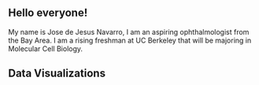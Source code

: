 ## Hello everyone! ##
My name is Jose de Jesus Navarro, I am an aspiring ophthalmologist from the Bay Area. I am a rising freshman at UC Berkeley that will be majoring in Molecular Cell Biology.


## Data Visualizations
<script src="https://cdn.plot.ly/plotly-latest.min.js"></script>
<div>                            <div id="a7a267bc-e95b-4022-be5d-cbe6f50b2e27" class="plotly-graph-div" style="height:100%; width:100%;"></div>            <script type="text/javascript">                                    window.PLOTLYENV=window.PLOTLYENV || {};                                    if (document.getElementById("a7a267bc-e95b-4022-be5d-cbe6f50b2e27")) {                    Plotly.newPlot(                        "a7a267bc-e95b-4022-be5d-cbe6f50b2e27",                        [{"coloraxis":"coloraxis","geo":"geo","hovertemplate":"year=1952<br>iso_alpha=%{location}<br>lifeExp=%{z}<extra></extra>","locations":["AFG","ALB","DZA","AGO","ARG","AUS","AUT","BHR","BGD","BEL","BEN","BOL","BIH","BWA","BRA","BGR","BFA","BDI","KHM","CMR","CAN","CAF","TCD","CHL","CHN","COL","COM","COD","COG","CRI","CIV","HRV","CUB","CZE","DNK","DJI","DOM","ECU","EGY","SLV","GNQ","ERI","ETH","FIN","FRA","GAB","GMB","DEU","GHA","GRC","GTM","GIN","GNB","HTI","HND","HKG","HUN","ISL","IND","IDN","IRN","IRQ","IRL","ISR","ITA","JAM","JPN","JOR","KEN","KOR","KOR","KWT","LBN","LSO","LBR","LBY","MDG","MWI","MYS","MLI","MRT","MUS","MEX","MNG","MNE","MAR","MOZ","MMR","NAM","NPL","NLD","NZL","NIC","NER","NGA","NOR","OMN","PAK","PAN","PRY","PER","PHL","POL","PRT","PRI","REU","ROU","RWA","STP","SAU","SEN","SRB","SLE","SGP","SVK","SVN","SOM","ZAF","ESP","LKA","SDN","SWZ","SWE","CHE","SYR","TWN","TZA","THA","TGO","TTO","TUN","TUR","UGA","GBR","USA","URY","VEN","VNM","PSE","YEM","ZMB","ZWE"],"name":"","type":"choropleth","z":[28.801,55.23,43.077,30.015,62.485,69.12,66.8,50.93899999999999,37.484,68.0,38.223,40.414,53.82,47.622,50.917,59.6,31.975,39.031,39.417,38.523,68.75,35.463,38.092,54.745,44.0,50.643,40.715,39.143,42.111,57.206,40.477,61.21,59.42100000000001,66.87,70.78,34.812,45.928,48.357,41.893,45.262,34.482,35.92800000000001,34.078,66.55,67.41,37.003,30.0,67.5,43.149,65.86,42.023,33.609,32.5,37.579,41.912,60.96,64.03,72.49,37.37300000000001,37.468,44.869,45.32,66.91,65.39,65.94,58.53,63.03,43.158,42.27,50.056,47.453,55.565,55.928,42.13800000000001,38.48,42.723,36.681,36.256,48.463,33.685,40.543,50.986,50.789,42.244,59.164,42.87300000000001,31.286,36.319,41.725,36.157,72.13,69.39,42.31399999999999,37.444,36.324,72.67,37.578,43.43600000000001,55.191,62.649,43.902,47.752,61.31,59.82,64.28,52.724,61.05,40.0,46.471,39.875,37.278,57.996,30.331,60.396,64.36,65.57,32.978,45.00899999999999,64.94,57.593,38.635,41.407,71.86,69.62,45.883,58.5,41.215,50.848,38.596,59.1,44.6,43.585,39.978,69.18,68.44,66.071,55.088,40.412,43.16,32.548,42.038,48.451]}],                        {"coloraxis":{"cmax":80,"cmin":30,"colorbar":{"title":{"text":"lifeExp"}},"colorscale":[[0.0,"rgb(165,0,38)"],[0.1,"rgb(215,48,39)"],[0.2,"rgb(244,109,67)"],[0.3,"rgb(253,174,97)"],[0.4,"rgb(254,224,139)"],[0.5,"rgb(255,255,191)"],[0.6,"rgb(217,239,139)"],[0.7,"rgb(166,217,106)"],[0.8,"rgb(102,189,99)"],[0.9,"rgb(26,152,80)"],[1.0,"rgb(0,104,55)"]]},"geo":{"domain":{"x":[0.0,1.0],"y":[0.0,1.0]}},"legend":{"tracegroupgap":0},"sliders":[{"active":0,"currentvalue":{"prefix":"year="},"len":0.9,"pad":{"b":10,"t":60},"steps":[{"args":[["1952"],{"frame":{"duration":0,"redraw":true},"fromcurrent":true,"mode":"immediate","transition":{"duration":0,"easing":"linear"}}],"label":"1952","method":"animate"},{"args":[["1957"],{"frame":{"duration":0,"redraw":true},"fromcurrent":true,"mode":"immediate","transition":{"duration":0,"easing":"linear"}}],"label":"1957","method":"animate"},{"args":[["1962"],{"frame":{"duration":0,"redraw":true},"fromcurrent":true,"mode":"immediate","transition":{"duration":0,"easing":"linear"}}],"label":"1962","method":"animate"},{"args":[["1967"],{"frame":{"duration":0,"redraw":true},"fromcurrent":true,"mode":"immediate","transition":{"duration":0,"easing":"linear"}}],"label":"1967","method":"animate"},{"args":[["1972"],{"frame":{"duration":0,"redraw":true},"fromcurrent":true,"mode":"immediate","transition":{"duration":0,"easing":"linear"}}],"label":"1972","method":"animate"},{"args":[["1977"],{"frame":{"duration":0,"redraw":true},"fromcurrent":true,"mode":"immediate","transition":{"duration":0,"easing":"linear"}}],"label":"1977","method":"animate"},{"args":[["1982"],{"frame":{"duration":0,"redraw":true},"fromcurrent":true,"mode":"immediate","transition":{"duration":0,"easing":"linear"}}],"label":"1982","method":"animate"},{"args":[["1987"],{"frame":{"duration":0,"redraw":true},"fromcurrent":true,"mode":"immediate","transition":{"duration":0,"easing":"linear"}}],"label":"1987","method":"animate"},{"args":[["1992"],{"frame":{"duration":0,"redraw":true},"fromcurrent":true,"mode":"immediate","transition":{"duration":0,"easing":"linear"}}],"label":"1992","method":"animate"},{"args":[["1997"],{"frame":{"duration":0,"redraw":true},"fromcurrent":true,"mode":"immediate","transition":{"duration":0,"easing":"linear"}}],"label":"1997","method":"animate"},{"args":[["2002"],{"frame":{"duration":0,"redraw":true},"fromcurrent":true,"mode":"immediate","transition":{"duration":0,"easing":"linear"}}],"label":"2002","method":"animate"},{"args":[["2007"],{"frame":{"duration":0,"redraw":true},"fromcurrent":true,"mode":"immediate","transition":{"duration":0,"easing":"linear"}}],"label":"2007","method":"animate"}],"x":0.1,"xanchor":"left","y":0,"yanchor":"top"}],"template":{"data":{"bar":[{"error_x":{"color":"#2a3f5f"},"error_y":{"color":"#2a3f5f"},"marker":{"line":{"color":"#E5ECF6","width":0.5},"pattern":{"fillmode":"overlay","size":10,"solidity":0.2}},"type":"bar"}],"barpolar":[{"marker":{"line":{"color":"#E5ECF6","width":0.5},"pattern":{"fillmode":"overlay","size":10,"solidity":0.2}},"type":"barpolar"}],"carpet":[{"aaxis":{"endlinecolor":"#2a3f5f","gridcolor":"white","linecolor":"white","minorgridcolor":"white","startlinecolor":"#2a3f5f"},"baxis":{"endlinecolor":"#2a3f5f","gridcolor":"white","linecolor":"white","minorgridcolor":"white","startlinecolor":"#2a3f5f"},"type":"carpet"}],"choropleth":[{"colorbar":{"outlinewidth":0,"ticks":""},"type":"choropleth"}],"contour":[{"colorbar":{"outlinewidth":0,"ticks":""},"colorscale":[[0.0,"#0d0887"],[0.1111111111111111,"#46039f"],[0.2222222222222222,"#7201a8"],[0.3333333333333333,"#9c179e"],[0.4444444444444444,"#bd3786"],[0.5555555555555556,"#d8576b"],[0.6666666666666666,"#ed7953"],[0.7777777777777778,"#fb9f3a"],[0.8888888888888888,"#fdca26"],[1.0,"#f0f921"]],"type":"contour"}],"contourcarpet":[{"colorbar":{"outlinewidth":0,"ticks":""},"type":"contourcarpet"}],"heatmap":[{"colorbar":{"outlinewidth":0,"ticks":""},"colorscale":[[0.0,"#0d0887"],[0.1111111111111111,"#46039f"],[0.2222222222222222,"#7201a8"],[0.3333333333333333,"#9c179e"],[0.4444444444444444,"#bd3786"],[0.5555555555555556,"#d8576b"],[0.6666666666666666,"#ed7953"],[0.7777777777777778,"#fb9f3a"],[0.8888888888888888,"#fdca26"],[1.0,"#f0f921"]],"type":"heatmap"}],"heatmapgl":[{"colorbar":{"outlinewidth":0,"ticks":""},"colorscale":[[0.0,"#0d0887"],[0.1111111111111111,"#46039f"],[0.2222222222222222,"#7201a8"],[0.3333333333333333,"#9c179e"],[0.4444444444444444,"#bd3786"],[0.5555555555555556,"#d8576b"],[0.6666666666666666,"#ed7953"],[0.7777777777777778,"#fb9f3a"],[0.8888888888888888,"#fdca26"],[1.0,"#f0f921"]],"type":"heatmapgl"}],"histogram":[{"marker":{"pattern":{"fillmode":"overlay","size":10,"solidity":0.2}},"type":"histogram"}],"histogram2d":[{"colorbar":{"outlinewidth":0,"ticks":""},"colorscale":[[0.0,"#0d0887"],[0.1111111111111111,"#46039f"],[0.2222222222222222,"#7201a8"],[0.3333333333333333,"#9c179e"],[0.4444444444444444,"#bd3786"],[0.5555555555555556,"#d8576b"],[0.6666666666666666,"#ed7953"],[0.7777777777777778,"#fb9f3a"],[0.8888888888888888,"#fdca26"],[1.0,"#f0f921"]],"type":"histogram2d"}],"histogram2dcontour":[{"colorbar":{"outlinewidth":0,"ticks":""},"colorscale":[[0.0,"#0d0887"],[0.1111111111111111,"#46039f"],[0.2222222222222222,"#7201a8"],[0.3333333333333333,"#9c179e"],[0.4444444444444444,"#bd3786"],[0.5555555555555556,"#d8576b"],[0.6666666666666666,"#ed7953"],[0.7777777777777778,"#fb9f3a"],[0.8888888888888888,"#fdca26"],[1.0,"#f0f921"]],"type":"histogram2dcontour"}],"mesh3d":[{"colorbar":{"outlinewidth":0,"ticks":""},"type":"mesh3d"}],"parcoords":[{"line":{"colorbar":{"outlinewidth":0,"ticks":""}},"type":"parcoords"}],"pie":[{"automargin":true,"type":"pie"}],"scatter":[{"marker":{"colorbar":{"outlinewidth":0,"ticks":""}},"type":"scatter"}],"scatter3d":[{"line":{"colorbar":{"outlinewidth":0,"ticks":""}},"marker":{"colorbar":{"outlinewidth":0,"ticks":""}},"type":"scatter3d"}],"scattercarpet":[{"marker":{"colorbar":{"outlinewidth":0,"ticks":""}},"type":"scattercarpet"}],"scattergeo":[{"marker":{"colorbar":{"outlinewidth":0,"ticks":""}},"type":"scattergeo"}],"scattergl":[{"marker":{"colorbar":{"outlinewidth":0,"ticks":""}},"type":"scattergl"}],"scattermapbox":[{"marker":{"colorbar":{"outlinewidth":0,"ticks":""}},"type":"scattermapbox"}],"scatterpolar":[{"marker":{"colorbar":{"outlinewidth":0,"ticks":""}},"type":"scatterpolar"}],"scatterpolargl":[{"marker":{"colorbar":{"outlinewidth":0,"ticks":""}},"type":"scatterpolargl"}],"scatterternary":[{"marker":{"colorbar":{"outlinewidth":0,"ticks":""}},"type":"scatterternary"}],"surface":[{"colorbar":{"outlinewidth":0,"ticks":""},"colorscale":[[0.0,"#0d0887"],[0.1111111111111111,"#46039f"],[0.2222222222222222,"#7201a8"],[0.3333333333333333,"#9c179e"],[0.4444444444444444,"#bd3786"],[0.5555555555555556,"#d8576b"],[0.6666666666666666,"#ed7953"],[0.7777777777777778,"#fb9f3a"],[0.8888888888888888,"#fdca26"],[1.0,"#f0f921"]],"type":"surface"}],"table":[{"cells":{"fill":{"color":"#EBF0F8"},"line":{"color":"white"}},"header":{"fill":{"color":"#C8D4E3"},"line":{"color":"white"}},"type":"table"}]},"layout":{"annotationdefaults":{"arrowcolor":"#2a3f5f","arrowhead":0,"arrowwidth":1},"autotypenumbers":"strict","coloraxis":{"colorbar":{"outlinewidth":0,"ticks":""}},"colorscale":{"diverging":[[0,"#8e0152"],[0.1,"#c51b7d"],[0.2,"#de77ae"],[0.3,"#f1b6da"],[0.4,"#fde0ef"],[0.5,"#f7f7f7"],[0.6,"#e6f5d0"],[0.7,"#b8e186"],[0.8,"#7fbc41"],[0.9,"#4d9221"],[1,"#276419"]],"sequential":[[0.0,"#0d0887"],[0.1111111111111111,"#46039f"],[0.2222222222222222,"#7201a8"],[0.3333333333333333,"#9c179e"],[0.4444444444444444,"#bd3786"],[0.5555555555555556,"#d8576b"],[0.6666666666666666,"#ed7953"],[0.7777777777777778,"#fb9f3a"],[0.8888888888888888,"#fdca26"],[1.0,"#f0f921"]],"sequentialminus":[[0.0,"#0d0887"],[0.1111111111111111,"#46039f"],[0.2222222222222222,"#7201a8"],[0.3333333333333333,"#9c179e"],[0.4444444444444444,"#bd3786"],[0.5555555555555556,"#d8576b"],[0.6666666666666666,"#ed7953"],[0.7777777777777778,"#fb9f3a"],[0.8888888888888888,"#fdca26"],[1.0,"#f0f921"]]},"colorway":["#636efa","#EF553B","#00cc96","#ab63fa","#FFA15A","#19d3f3","#FF6692","#B6E880","#FF97FF","#FECB52"],"font":{"color":"#2a3f5f"},"geo":{"bgcolor":"white","lakecolor":"white","landcolor":"#E5ECF6","showlakes":true,"showland":true,"subunitcolor":"white"},"hoverlabel":{"align":"left"},"hovermode":"closest","mapbox":{"style":"light"},"paper_bgcolor":"white","plot_bgcolor":"#E5ECF6","polar":{"angularaxis":{"gridcolor":"white","linecolor":"white","ticks":""},"bgcolor":"#E5ECF6","radialaxis":{"gridcolor":"white","linecolor":"white","ticks":""}},"scene":{"xaxis":{"backgroundcolor":"#E5ECF6","gridcolor":"white","gridwidth":2,"linecolor":"white","showbackground":true,"ticks":"","zerolinecolor":"white"},"yaxis":{"backgroundcolor":"#E5ECF6","gridcolor":"white","gridwidth":2,"linecolor":"white","showbackground":true,"ticks":"","zerolinecolor":"white"},"zaxis":{"backgroundcolor":"#E5ECF6","gridcolor":"white","gridwidth":2,"linecolor":"white","showbackground":true,"ticks":"","zerolinecolor":"white"}},"shapedefaults":{"line":{"color":"#2a3f5f"}},"ternary":{"aaxis":{"gridcolor":"white","linecolor":"white","ticks":""},"baxis":{"gridcolor":"white","linecolor":"white","ticks":""},"bgcolor":"#E5ECF6","caxis":{"gridcolor":"white","linecolor":"white","ticks":""}},"title":{"x":0.05},"xaxis":{"automargin":true,"gridcolor":"white","linecolor":"white","ticks":"","title":{"standoff":15},"zerolinecolor":"white","zerolinewidth":2},"yaxis":{"automargin":true,"gridcolor":"white","linecolor":"white","ticks":"","title":{"standoff":15},"zerolinecolor":"white","zerolinewidth":2}}},"title":{"text":"Life Expectancy Over Time"},"updatemenus":[{"buttons":[{"args":[null,{"frame":{"duration":500,"redraw":true},"fromcurrent":true,"mode":"immediate","transition":{"duration":500,"easing":"linear"}}],"label":"&#9654;","method":"animate"},{"args":[[null],{"frame":{"duration":0,"redraw":true},"fromcurrent":true,"mode":"immediate","transition":{"duration":0,"easing":"linear"}}],"label":"&#9724;","method":"animate"}],"direction":"left","pad":{"r":10,"t":70},"showactive":false,"type":"buttons","x":0.1,"xanchor":"right","y":0,"yanchor":"top"}]},                        {"responsive": true}                    ).then(function(){
                            Plotly.addFrames('a7a267bc-e95b-4022-be5d-cbe6f50b2e27', [{"data":[{"coloraxis":"coloraxis","geo":"geo","hovertemplate":"year=1952<br>iso_alpha=%{location}<br>lifeExp=%{z}<extra></extra>","locations":["AFG","ALB","DZA","AGO","ARG","AUS","AUT","BHR","BGD","BEL","BEN","BOL","BIH","BWA","BRA","BGR","BFA","BDI","KHM","CMR","CAN","CAF","TCD","CHL","CHN","COL","COM","COD","COG","CRI","CIV","HRV","CUB","CZE","DNK","DJI","DOM","ECU","EGY","SLV","GNQ","ERI","ETH","FIN","FRA","GAB","GMB","DEU","GHA","GRC","GTM","GIN","GNB","HTI","HND","HKG","HUN","ISL","IND","IDN","IRN","IRQ","IRL","ISR","ITA","JAM","JPN","JOR","KEN","KOR","KOR","KWT","LBN","LSO","LBR","LBY","MDG","MWI","MYS","MLI","MRT","MUS","MEX","MNG","MNE","MAR","MOZ","MMR","NAM","NPL","NLD","NZL","NIC","NER","NGA","NOR","OMN","PAK","PAN","PRY","PER","PHL","POL","PRT","PRI","REU","ROU","RWA","STP","SAU","SEN","SRB","SLE","SGP","SVK","SVN","SOM","ZAF","ESP","LKA","SDN","SWZ","SWE","CHE","SYR","TWN","TZA","THA","TGO","TTO","TUN","TUR","UGA","GBR","USA","URY","VEN","VNM","PSE","YEM","ZMB","ZWE"],"name":"","type":"choropleth","z":[28.801,55.23,43.077,30.015,62.485,69.12,66.8,50.93899999999999,37.484,68.0,38.223,40.414,53.82,47.622,50.917,59.6,31.975,39.031,39.417,38.523,68.75,35.463,38.092,54.745,44.0,50.643,40.715,39.143,42.111,57.206,40.477,61.21,59.42100000000001,66.87,70.78,34.812,45.928,48.357,41.893,45.262,34.482,35.92800000000001,34.078,66.55,67.41,37.003,30.0,67.5,43.149,65.86,42.023,33.609,32.5,37.579,41.912,60.96,64.03,72.49,37.37300000000001,37.468,44.869,45.32,66.91,65.39,65.94,58.53,63.03,43.158,42.27,50.056,47.453,55.565,55.928,42.13800000000001,38.48,42.723,36.681,36.256,48.463,33.685,40.543,50.986,50.789,42.244,59.164,42.87300000000001,31.286,36.319,41.725,36.157,72.13,69.39,42.31399999999999,37.444,36.324,72.67,37.578,43.43600000000001,55.191,62.649,43.902,47.752,61.31,59.82,64.28,52.724,61.05,40.0,46.471,39.875,37.278,57.996,30.331,60.396,64.36,65.57,32.978,45.00899999999999,64.94,57.593,38.635,41.407,71.86,69.62,45.883,58.5,41.215,50.848,38.596,59.1,44.6,43.585,39.978,69.18,68.44,66.071,55.088,40.412,43.16,32.548,42.038,48.451]}],"name":"1952"},{"data":[{"coloraxis":"coloraxis","geo":"geo","hovertemplate":"year=1957<br>iso_alpha=%{location}<br>lifeExp=%{z}<extra></extra>","locations":["AFG","ALB","DZA","AGO","ARG","AUS","AUT","BHR","BGD","BEL","BEN","BOL","BIH","BWA","BRA","BGR","BFA","BDI","KHM","CMR","CAN","CAF","TCD","CHL","CHN","COL","COM","COD","COG","CRI","CIV","HRV","CUB","CZE","DNK","DJI","DOM","ECU","EGY","SLV","GNQ","ERI","ETH","FIN","FRA","GAB","GMB","DEU","GHA","GRC","GTM","GIN","GNB","HTI","HND","HKG","HUN","ISL","IND","IDN","IRN","IRQ","IRL","ISR","ITA","JAM","JPN","JOR","KEN","KOR","KOR","KWT","LBN","LSO","LBR","LBY","MDG","MWI","MYS","MLI","MRT","MUS","MEX","MNG","MNE","MAR","MOZ","MMR","NAM","NPL","NLD","NZL","NIC","NER","NGA","NOR","OMN","PAK","PAN","PRY","PER","PHL","POL","PRT","PRI","REU","ROU","RWA","STP","SAU","SEN","SRB","SLE","SGP","SVK","SVN","SOM","ZAF","ESP","LKA","SDN","SWZ","SWE","CHE","SYR","TWN","TZA","THA","TGO","TTO","TUN","TUR","UGA","GBR","USA","URY","VEN","VNM","PSE","YEM","ZMB","ZWE"],"name":"","type":"choropleth","z":[30.332,59.28,45.685,31.999,64.399,70.33,67.48,53.832,39.348,69.24,40.358,41.89,58.45,49.618,53.285,66.61,34.906,40.533,41.36600000000001,40.428,69.96,37.464,39.881,56.074,50.54896,55.118,42.46,40.652,45.053,60.026,42.469,64.77,62.325,69.03,71.81,37.328,49.828,51.356,44.444,48.57,35.98300000000001,38.047,36.667,67.49,68.93,38.999,32.065,69.1,44.779,67.86,44.142,34.558,33.489000000000004,40.696,44.665,64.75,66.41,73.47,40.249,39.918,47.181,48.437,68.9,67.84,67.81,62.61,65.5,45.669,44.68600000000001,54.081,52.681,58.033,59.489,45.047,39.486,45.289,38.865,37.207,52.102,35.30699999999999,42.338,58.089,55.19,45.24800000000001,61.448,45.423,33.779,41.905,45.226000000000006,37.686,72.99,70.26,45.432,38.598,37.802,73.44,40.08,45.557,59.201,63.19600000000001,46.26300000000001,51.334,65.77,61.51,68.54,55.09,64.1,41.5,48.945,42.868,39.329,61.685,31.57,63.179,67.45,67.85,34.977,47.985,66.66,61.456,39.624,43.424,72.49,70.56,48.284,62.4,42.974,53.63,41.208,61.8,47.1,48.07899999999999,42.57100000000001,70.42,69.49,67.044,57.907,42.887,45.67100000000001,33.97,44.077,50.469]}],"name":"1957"},{"data":[{"coloraxis":"coloraxis","geo":"geo","hovertemplate":"year=1962<br>iso_alpha=%{location}<br>lifeExp=%{z}<extra></extra>","locations":["AFG","ALB","DZA","AGO","ARG","AUS","AUT","BHR","BGD","BEL","BEN","BOL","BIH","BWA","BRA","BGR","BFA","BDI","KHM","CMR","CAN","CAF","TCD","CHL","CHN","COL","COM","COD","COG","CRI","CIV","HRV","CUB","CZE","DNK","DJI","DOM","ECU","EGY","SLV","GNQ","ERI","ETH","FIN","FRA","GAB","GMB","DEU","GHA","GRC","GTM","GIN","GNB","HTI","HND","HKG","HUN","ISL","IND","IDN","IRN","IRQ","IRL","ISR","ITA","JAM","JPN","JOR","KEN","KOR","KOR","KWT","LBN","LSO","LBR","LBY","MDG","MWI","MYS","MLI","MRT","MUS","MEX","MNG","MNE","MAR","MOZ","MMR","NAM","NPL","NLD","NZL","NIC","NER","NGA","NOR","OMN","PAK","PAN","PRY","PER","PHL","POL","PRT","PRI","REU","ROU","RWA","STP","SAU","SEN","SRB","SLE","SGP","SVK","SVN","SOM","ZAF","ESP","LKA","SDN","SWZ","SWE","CHE","SYR","TWN","TZA","THA","TGO","TTO","TUN","TUR","UGA","GBR","USA","URY","VEN","VNM","PSE","YEM","ZMB","ZWE"],"name":"","type":"choropleth","z":[31.997,64.82,48.303,34.0,65.142,70.93,69.54,56.923,41.216,70.25,42.618,43.428,61.93,51.52,55.665,69.51,37.814,42.045,43.415,42.643,71.3,39.475,41.716,57.924,44.50136,57.863,44.467,42.122,48.435,62.842,44.93,67.13,65.24600000000001,69.9,72.35,39.69300000000001,53.459,54.64,46.992,52.307,37.485,40.158,40.059,68.75,70.51,40.489,33.896,70.3,46.452,69.51,46.95399999999999,35.753,34.488,43.59,48.041,67.65,67.96,73.68,43.605,42.518,49.325,51.457,70.29,69.39,69.24,65.61,68.73,48.12600000000001,47.949,56.65600000000001,55.292,60.47,62.094,47.747,40.502,47.808,40.848,38.41,55.737,36.936,44.24800000000001,60.246,58.299,48.25100000000001,63.728,47.924,36.161,45.108,48.386,39.393,73.23,71.24,48.632,39.487,39.36,73.47,43.165,47.67,61.817,64.361,49.096,54.757,67.64,64.39,69.62,57.666,66.8,43.0,51.893,45.914,41.45399999999999,64.531,32.767,65.798,70.33,69.15,36.981,49.951,69.69,62.192,40.87,44.992,73.37,71.32,50.305,65.2,44.246,56.06100000000001,43.922,64.9,49.57899999999999,52.098,45.344,70.76,70.21,68.253,60.77,45.363,48.127,35.18,46.023,52.358]}],"name":"1962"},{"data":[{"coloraxis":"coloraxis","geo":"geo","hovertemplate":"year=1967<br>iso_alpha=%{location}<br>lifeExp=%{z}<extra></extra>","locations":["AFG","ALB","DZA","AGO","ARG","AUS","AUT","BHR","BGD","BEL","BEN","BOL","BIH","BWA","BRA","BGR","BFA","BDI","KHM","CMR","CAN","CAF","TCD","CHL","CHN","COL","COM","COD","COG","CRI","CIV","HRV","CUB","CZE","DNK","DJI","DOM","ECU","EGY","SLV","GNQ","ERI","ETH","FIN","FRA","GAB","GMB","DEU","GHA","GRC","GTM","GIN","GNB","HTI","HND","HKG","HUN","ISL","IND","IDN","IRN","IRQ","IRL","ISR","ITA","JAM","JPN","JOR","KEN","KOR","KOR","KWT","LBN","LSO","LBR","LBY","MDG","MWI","MYS","MLI","MRT","MUS","MEX","MNG","MNE","MAR","MOZ","MMR","NAM","NPL","NLD","NZL","NIC","NER","NGA","NOR","OMN","PAK","PAN","PRY","PER","PHL","POL","PRT","PRI","REU","ROU","RWA","STP","SAU","SEN","SRB","SLE","SGP","SVK","SVN","SOM","ZAF","ESP","LKA","SDN","SWZ","SWE","CHE","SYR","TWN","TZA","THA","TGO","TTO","TUN","TUR","UGA","GBR","USA","URY","VEN","VNM","PSE","YEM","ZMB","ZWE"],"name":"","type":"choropleth","z":[34.02,66.22,51.407,35.985,65.634,71.1,70.14,59.923,43.453,70.94,44.885,45.032,64.79,53.298,57.632,70.42,40.697,43.548,45.415,44.799,72.13,41.478,43.601000000000006,60.523,58.38112,59.963,46.472,44.056,52.04,65.42399999999999,47.35,68.5,68.29,70.38,72.96,42.074,56.75100000000001,56.678,49.293,55.855,38.987,42.18899999999999,42.115,69.83,71.55,44.598,35.857,70.8,48.072,71.0,50.01600000000001,37.197,35.492,46.243,50.924,70.0,69.5,73.73,47.19300000000001,45.964,52.469,54.459,71.08,70.75,71.06,67.51,71.43,51.629,50.654,59.942,57.716,64.624,63.87,48.492,41.536,50.227,42.881,39.487,59.371,38.487,46.289,61.557,60.11,51.253,67.178,50.335,38.113,49.379,51.159,41.472,73.82,71.52,51.88399999999999,40.118,41.04,74.08,46.988,49.8,64.071,64.95100000000001,51.445,56.393,69.61,66.6,71.1,60.542,66.8,44.1,54.425,49.901,43.563,66.914,34.113,67.946,70.98,69.18,38.977,51.927,71.44,64.266,42.858,46.633,74.16,72.77,53.655,67.5,45.757,58.285,46.769,65.4,52.053,54.33600000000001,48.051,71.36,70.76,68.468,63.479,47.838,51.631,36.984,47.768,53.995]}],"name":"1967"},{"data":[{"coloraxis":"coloraxis","geo":"geo","hovertemplate":"year=1972<br>iso_alpha=%{location}<br>lifeExp=%{z}<extra></extra>","locations":["AFG","ALB","DZA","AGO","ARG","AUS","AUT","BHR","BGD","BEL","BEN","BOL","BIH","BWA","BRA","BGR","BFA","BDI","KHM","CMR","CAN","CAF","TCD","CHL","CHN","COL","COM","COD","COG","CRI","CIV","HRV","CUB","CZE","DNK","DJI","DOM","ECU","EGY","SLV","GNQ","ERI","ETH","FIN","FRA","GAB","GMB","DEU","GHA","GRC","GTM","GIN","GNB","HTI","HND","HKG","HUN","ISL","IND","IDN","IRN","IRQ","IRL","ISR","ITA","JAM","JPN","JOR","KEN","KOR","KOR","KWT","LBN","LSO","LBR","LBY","MDG","MWI","MYS","MLI","MRT","MUS","MEX","MNG","MNE","MAR","MOZ","MMR","NAM","NPL","NLD","NZL","NIC","NER","NGA","NOR","OMN","PAK","PAN","PRY","PER","PHL","POL","PRT","PRI","REU","ROU","RWA","STP","SAU","SEN","SRB","SLE","SGP","SVK","SVN","SOM","ZAF","ESP","LKA","SDN","SWZ","SWE","CHE","SYR","TWN","TZA","THA","TGO","TTO","TUN","TUR","UGA","GBR","USA","URY","VEN","VNM","PSE","YEM","ZMB","ZWE"],"name":"","type":"choropleth","z":[36.088,67.69,54.518,37.928,67.065,71.93,70.63,63.3,45.252,71.44,47.014,46.714,67.45,56.024,59.504,70.9,43.591,44.057,40.317,47.049,72.88,43.457,45.569,63.441,63.11888,61.62300000000001,48.944,45.989,54.907,67.84899999999999,49.801,69.61,70.723,70.29,73.47,44.36600000000001,59.631,58.79600000000001,51.137,58.207,40.516,44.142,43.515,70.87,72.38,48.69,38.308,71.0,49.875,72.34,53.738,38.842,36.486,48.042,53.88399999999999,72.0,69.76,74.46,50.651,49.203,55.234,56.95,71.28,71.63,72.19,69.0,73.42,56.528,53.559,63.983,62.612,67.712,65.421,49.767,42.614,52.773,44.851000000000006,41.76600000000001,63.01,39.977,48.437,62.944,62.361,53.754,70.63600000000002,52.862,40.328,53.07,53.867,43.971,73.75,71.89,55.151,40.546,42.82100000000001,74.34,52.143,51.929,66.21600000000001,65.815,55.448,58.065,70.85,69.26,72.16,64.274,69.21,44.6,56.48,53.886,45.815,68.7,35.4,69.521,70.35,69.82,40.973,53.69600000000001,73.06,65.042,45.083,49.552,74.72,73.78,57.29600000000001,69.39,47.62,60.405,49.75899999999999,65.9,55.602,57.005,51.01600000000001,72.01,71.34,68.673,65.712,50.254,56.532,39.848,50.107,55.635]}],"name":"1972"},{"data":[{"coloraxis":"coloraxis","geo":"geo","hovertemplate":"year=1977<br>iso_alpha=%{location}<br>lifeExp=%{z}<extra></extra>","locations":["AFG","ALB","DZA","AGO","ARG","AUS","AUT","BHR","BGD","BEL","BEN","BOL","BIH","BWA","BRA","BGR","BFA","BDI","KHM","CMR","CAN","CAF","TCD","CHL","CHN","COL","COM","COD","COG","CRI","CIV","HRV","CUB","CZE","DNK","DJI","DOM","ECU","EGY","SLV","GNQ","ERI","ETH","FIN","FRA","GAB","GMB","DEU","GHA","GRC","GTM","GIN","GNB","HTI","HND","HKG","HUN","ISL","IND","IDN","IRN","IRQ","IRL","ISR","ITA","JAM","JPN","JOR","KEN","KOR","KOR","KWT","LBN","LSO","LBR","LBY","MDG","MWI","MYS","MLI","MRT","MUS","MEX","MNG","MNE","MAR","MOZ","MMR","NAM","NPL","NLD","NZL","NIC","NER","NGA","NOR","OMN","PAK","PAN","PRY","PER","PHL","POL","PRT","PRI","REU","ROU","RWA","STP","SAU","SEN","SRB","SLE","SGP","SVK","SVN","SOM","ZAF","ESP","LKA","SDN","SWZ","SWE","CHE","SYR","TWN","TZA","THA","TGO","TTO","TUN","TUR","UGA","GBR","USA","URY","VEN","VNM","PSE","YEM","ZMB","ZWE"],"name":"","type":"choropleth","z":[38.438,68.93,58.014,39.483,68.48100000000001,73.49,72.17,65.593,46.923,72.8,49.19,50.023,69.86,59.319,61.489,70.81,46.137,45.91,31.22,49.355,74.21,46.775,47.383,67.05199999999999,63.96736,63.837,50.93899999999999,47.804,55.625,70.75,52.374,70.64,72.649,70.71,74.69,46.519,61.788,61.31,53.319,56.69600000000001,42.024,44.535,44.51,72.52,73.83,52.79,41.842,72.5,51.756,73.68,56.029,40.762,37.465,49.923,57.402,73.6,69.95,76.11,54.208,52.702,57.702,60.413,72.03,73.06,73.48,70.11,75.38,61.13399999999999,56.155,67.15899999999999,64.766,69.343,66.09899999999999,52.208,43.764,57.442,46.881,43.767,65.256,41.714,50.852,64.93,65.032,55.49100000000001,73.066,55.73,42.495,56.059,56.437,46.74800000000001,75.24,72.22,57.47,41.291,44.514,75.37,57.367,54.043,68.681,66.35300000000001,58.447,60.06,70.67,70.41,73.44,67.064,69.46,45.0,58.55,58.69,48.879,70.3,36.788,70.795,70.45,70.97,41.974,55.527,74.39,65.949,47.8,52.537,75.44,75.39,61.195,70.59,49.919,62.494,52.887,68.3,59.837,59.507,50.35,72.76,73.38,69.48100000000001,67.456,55.764,60.765,44.175,51.386,57.674]}],"name":"1977"},{"data":[{"coloraxis":"coloraxis","geo":"geo","hovertemplate":"year=1982<br>iso_alpha=%{location}<br>lifeExp=%{z}<extra></extra>","locations":["AFG","ALB","DZA","AGO","ARG","AUS","AUT","BHR","BGD","BEL","BEN","BOL","BIH","BWA","BRA","BGR","BFA","BDI","KHM","CMR","CAN","CAF","TCD","CHL","CHN","COL","COM","COD","COG","CRI","CIV","HRV","CUB","CZE","DNK","DJI","DOM","ECU","EGY","SLV","GNQ","ERI","ETH","FIN","FRA","GAB","GMB","DEU","GHA","GRC","GTM","GIN","GNB","HTI","HND","HKG","HUN","ISL","IND","IDN","IRN","IRQ","IRL","ISR","ITA","JAM","JPN","JOR","KEN","KOR","KOR","KWT","LBN","LSO","LBR","LBY","MDG","MWI","MYS","MLI","MRT","MUS","MEX","MNG","MNE","MAR","MOZ","MMR","NAM","NPL","NLD","NZL","NIC","NER","NGA","NOR","OMN","PAK","PAN","PRY","PER","PHL","POL","PRT","PRI","REU","ROU","RWA","STP","SAU","SEN","SRB","SLE","SGP","SVK","SVN","SOM","ZAF","ESP","LKA","SDN","SWZ","SWE","CHE","SYR","TWN","TZA","THA","TGO","TTO","TUN","TUR","UGA","GBR","USA","URY","VEN","VNM","PSE","YEM","ZMB","ZWE"],"name":"","type":"choropleth","z":[39.854,70.42,61.368,39.942,69.942,74.74,73.18,69.05199999999999,50.00899999999999,73.93,50.904,53.859,70.69,61.484,63.33600000000001,71.08,48.122,47.471,50.957,52.96100000000001,75.76,48.295,49.517,70.565,65.525,66.653,52.933,47.784,56.695,73.45,53.983,70.46,73.717,70.96,74.63,48.812,63.727,64.342,56.006,56.604,43.662,43.89,44.916,74.55,74.89,56.56399999999999,45.58,73.8,53.744,75.24,58.137,42.89100000000001,39.327,51.46100000000001,60.909,75.45,69.39,76.99,56.596,56.159,59.62,62.038,73.1,74.45,74.98,71.21,77.11,63.739,58.76600000000001,69.1,67.123,71.309,66.983,55.078,44.852,62.155,48.969,45.642,68.0,43.916,53.599,66.711,67.405,57.489,74.101,59.65,42.795,58.056,58.968,49.594,76.05,73.84,59.298,42.598,45.826,75.97,62.728,56.158,70.472,66.874,61.40600000000001,62.082,71.32,72.77,73.75,69.885,69.66,46.218,60.351000000000006,63.012,52.379,70.16199999999999,38.445,71.76,70.8,71.063,42.955,58.161,76.3,68.757,50.338,55.56100000000001,76.42,76.21,64.59,72.16,50.608,64.597,55.471,68.832,64.048,61.036,49.849,74.04,74.65,70.805,68.557,58.816,64.406,49.113,51.82100000000001,60.363]}],"name":"1982"},{"data":[{"coloraxis":"coloraxis","geo":"geo","hovertemplate":"year=1987<br>iso_alpha=%{location}<br>lifeExp=%{z}<extra></extra>","locations":["AFG","ALB","DZA","AGO","ARG","AUS","AUT","BHR","BGD","BEL","BEN","BOL","BIH","BWA","BRA","BGR","BFA","BDI","KHM","CMR","CAN","CAF","TCD","CHL","CHN","COL","COM","COD","COG","CRI","CIV","HRV","CUB","CZE","DNK","DJI","DOM","ECU","EGY","SLV","GNQ","ERI","ETH","FIN","FRA","GAB","GMB","DEU","GHA","GRC","GTM","GIN","GNB","HTI","HND","HKG","HUN","ISL","IND","IDN","IRN","IRQ","IRL","ISR","ITA","JAM","JPN","JOR","KEN","KOR","KOR","KWT","LBN","LSO","LBR","LBY","MDG","MWI","MYS","MLI","MRT","MUS","MEX","MNG","MNE","MAR","MOZ","MMR","NAM","NPL","NLD","NZL","NIC","NER","NGA","NOR","OMN","PAK","PAN","PRY","PER","PHL","POL","PRT","PRI","REU","ROU","RWA","STP","SAU","SEN","SRB","SLE","SGP","SVK","SVN","SOM","ZAF","ESP","LKA","SDN","SWZ","SWE","CHE","SYR","TWN","TZA","THA","TGO","TTO","TUN","TUR","UGA","GBR","USA","URY","VEN","VNM","PSE","YEM","ZMB","ZWE"],"name":"","type":"choropleth","z":[40.822,72.0,65.79899999999999,39.906,70.774,76.32,74.94,70.75,52.819,75.35,52.337,57.25100000000001,71.14,63.622,65.205,71.34,49.557,48.21100000000001,53.914,54.985,76.86,50.485,51.051,72.492,67.274,67.768,54.926,47.412,57.47,74.752,54.655,71.52,74.17399999999998,71.58,74.8,50.04,66.046,67.23100000000001,59.797,63.154,45.664,46.453,46.684,74.83,76.34,60.19,49.265,74.847,55.729,76.67,60.782,45.552,41.245,53.636,64.492,76.2,69.58,77.23,58.553,60.137,63.04,65.044,74.36,75.6,76.42,71.77,78.67,65.869,59.339,70.64699999999998,69.81,74.17399999999998,67.926,57.18,46.027,66.234,49.35,47.457,69.5,46.364,56.145,68.74,69.498,60.222,74.865,62.677,42.861,58.339,60.835,52.537,76.83,74.32,62.008,44.555,46.886,75.89,67.734,58.245,71.523,67.378,64.134,64.15100000000001,70.98,74.06,74.63,71.913,69.53,44.02,61.728,66.295,55.769,71.218,40.006,73.56,71.08,72.25,44.50100000000001,60.834,76.9,69.01100000000001,51.744,57.678,77.19,77.41,66.97399999999999,73.4,51.535,66.084,56.941,69.582,66.89399999999999,63.108,51.50899999999999,75.007,75.02,71.918,70.19,62.82,67.046,52.922,50.82100000000001,62.351000000000006]}],"name":"1987"},{"data":[{"coloraxis":"coloraxis","geo":"geo","hovertemplate":"year=1992<br>iso_alpha=%{location}<br>lifeExp=%{z}<extra></extra>","locations":["AFG","ALB","DZA","AGO","ARG","AUS","AUT","BHR","BGD","BEL","BEN","BOL","BIH","BWA","BRA","BGR","BFA","BDI","KHM","CMR","CAN","CAF","TCD","CHL","CHN","COL","COM","COD","COG","CRI","CIV","HRV","CUB","CZE","DNK","DJI","DOM","ECU","EGY","SLV","GNQ","ERI","ETH","FIN","FRA","GAB","GMB","DEU","GHA","GRC","GTM","GIN","GNB","HTI","HND","HKG","HUN","ISL","IND","IDN","IRN","IRQ","IRL","ISR","ITA","JAM","JPN","JOR","KEN","KOR","KOR","KWT","LBN","LSO","LBR","LBY","MDG","MWI","MYS","MLI","MRT","MUS","MEX","MNG","MNE","MAR","MOZ","MMR","NAM","NPL","NLD","NZL","NIC","NER","NGA","NOR","OMN","PAK","PAN","PRY","PER","PHL","POL","PRT","PRI","REU","ROU","RWA","STP","SAU","SEN","SRB","SLE","SGP","SVK","SVN","SOM","ZAF","ESP","LKA","SDN","SWZ","SWE","CHE","SYR","TWN","TZA","THA","TGO","TTO","TUN","TUR","UGA","GBR","USA","URY","VEN","VNM","PSE","YEM","ZMB","ZWE"],"name":"","type":"choropleth","z":[41.674,71.581,67.744,40.647,71.868,77.56,76.04,72.601,56.018,76.46,53.919,59.957,72.178,62.745,67.057,71.19,50.26,44.736,55.803,54.31399999999999,77.95,49.396,51.724,74.126,68.69,68.421,57.93899999999999,45.548,56.433,75.71300000000002,52.044,72.527,74.414,72.4,75.33,51.604,68.457,69.613,63.674,66.798,47.545,49.99100000000001,48.091,75.7,77.46,61.36600000000001,52.644,76.07,57.50100000000001,77.03,63.37300000000001,48.576,43.26600000000001,55.089,66.399,77.601,69.17,78.77,60.223,62.681,65.742,59.46100000000001,75.467,76.93,77.44,71.766,79.36,68.015,59.285,69.97800000000001,72.244,75.19,69.292,59.685,40.802,68.755,52.214,49.42,70.693,48.38800000000001,58.333,69.745,71.455,61.271,75.435,65.393,44.284,59.32,61.999,55.727,77.42,76.33,65.843,47.39100000000001,47.472,77.32,71.197,60.838,72.462,68.225,66.458,66.458,70.99,74.86,73.911,73.615,69.36,23.599,62.742,68.768,58.19600000000001,71.65899999999998,38.333,75.788,71.38,73.64,39.658,61.88800000000001,77.57,70.37899999999998,53.556,58.474,78.16,78.03,69.249,74.26,50.44,67.298,58.06100000000001,69.862,70.001,66.146,48.825,76.42,76.09,72.752,71.15,67.66199999999999,69.718,55.599,46.1,60.377]}],"name":"1992"},{"data":[{"coloraxis":"coloraxis","geo":"geo","hovertemplate":"year=1997<br>iso_alpha=%{location}<br>lifeExp=%{z}<extra></extra>","locations":["AFG","ALB","DZA","AGO","ARG","AUS","AUT","BHR","BGD","BEL","BEN","BOL","BIH","BWA","BRA","BGR","BFA","BDI","KHM","CMR","CAN","CAF","TCD","CHL","CHN","COL","COM","COD","COG","CRI","CIV","HRV","CUB","CZE","DNK","DJI","DOM","ECU","EGY","SLV","GNQ","ERI","ETH","FIN","FRA","GAB","GMB","DEU","GHA","GRC","GTM","GIN","GNB","HTI","HND","HKG","HUN","ISL","IND","IDN","IRN","IRQ","IRL","ISR","ITA","JAM","JPN","JOR","KEN","KOR","KOR","KWT","LBN","LSO","LBR","LBY","MDG","MWI","MYS","MLI","MRT","MUS","MEX","MNG","MNE","MAR","MOZ","MMR","NAM","NPL","NLD","NZL","NIC","NER","NGA","NOR","OMN","PAK","PAN","PRY","PER","PHL","POL","PRT","PRI","REU","ROU","RWA","STP","SAU","SEN","SRB","SLE","SGP","SVK","SVN","SOM","ZAF","ESP","LKA","SDN","SWZ","SWE","CHE","SYR","TWN","TZA","THA","TGO","TTO","TUN","TUR","UGA","GBR","USA","URY","VEN","VNM","PSE","YEM","ZMB","ZWE"],"name":"","type":"choropleth","z":[41.76300000000001,72.95,69.152,40.963,73.275,78.83,77.51,73.925,59.412,77.53,54.777,62.05,73.244,52.556,69.388,70.32,50.324,45.326,56.534,52.199,78.61,46.066,51.573,75.816,70.426,70.313,60.66,42.587,52.962,77.26,47.99100000000001,73.68,76.15100000000002,74.01,76.11,53.157,69.957,72.312,67.217,69.535,48.245,53.378,49.402,77.13,78.64,60.46100000000001,55.861,77.34,58.556,77.869,66.322,51.455,44.87300000000001,56.67100000000001,67.65899999999999,80.0,71.04,78.95,61.765,66.041,68.042,58.81100000000001,76.122,78.26899999999998,78.82,72.262,80.69,69.77199999999999,54.407,67.727,74.64699999999998,76.156,70.265,55.558,42.221,71.555,54.978,47.495,71.938,49.903,60.43,70.736,73.67,63.625,75.445,67.66,46.344,60.328,58.909,59.426,78.03,77.55,68.426,51.313,47.464,78.32,72.499,61.81800000000001,73.738,69.4,68.38600000000001,68.564,72.75,75.97,74.917,74.77199999999998,69.72,36.087,63.306,70.533,60.187,72.232,39.897,77.158,72.71,75.13,43.795,60.236,78.77,70.457,55.37300000000001,54.289,79.39,79.37,71.527,75.25,48.466,67.521,58.39,69.465,71.973,68.835,44.578,77.218,76.81,74.223,72.146,70.672,71.096,58.02,40.238,46.809]}],"name":"1997"},{"data":[{"coloraxis":"coloraxis","geo":"geo","hovertemplate":"year=2002<br>iso_alpha=%{location}<br>lifeExp=%{z}<extra></extra>","locations":["AFG","ALB","DZA","AGO","ARG","AUS","AUT","BHR","BGD","BEL","BEN","BOL","BIH","BWA","BRA","BGR","BFA","BDI","KHM","CMR","CAN","CAF","TCD","CHL","CHN","COL","COM","COD","COG","CRI","CIV","HRV","CUB","CZE","DNK","DJI","DOM","ECU","EGY","SLV","GNQ","ERI","ETH","FIN","FRA","GAB","GMB","DEU","GHA","GRC","GTM","GIN","GNB","HTI","HND","HKG","HUN","ISL","IND","IDN","IRN","IRQ","IRL","ISR","ITA","JAM","JPN","JOR","KEN","KOR","KOR","KWT","LBN","LSO","LBR","LBY","MDG","MWI","MYS","MLI","MRT","MUS","MEX","MNG","MNE","MAR","MOZ","MMR","NAM","NPL","NLD","NZL","NIC","NER","NGA","NOR","OMN","PAK","PAN","PRY","PER","PHL","POL","PRT","PRI","REU","ROU","RWA","STP","SAU","SEN","SRB","SLE","SGP","SVK","SVN","SOM","ZAF","ESP","LKA","SDN","SWZ","SWE","CHE","SYR","TWN","TZA","THA","TGO","TTO","TUN","TUR","UGA","GBR","USA","URY","VEN","VNM","PSE","YEM","ZMB","ZWE"],"name":"","type":"choropleth","z":[42.129,75.65100000000002,70.994,41.003,74.34,80.37,78.98,74.795,62.01300000000001,78.32,54.40600000000001,63.883,74.09,46.63399999999999,71.006,72.14,50.65,47.36,56.752,49.856,79.77,43.308,50.525,77.86,72.028,71.682,62.974,44.966,52.97,78.123,46.832,74.876,77.158,75.51,77.18,53.37300000000001,70.847,74.173,69.806,70.734,49.348,55.24,50.725,78.37,79.59,56.761,58.041,78.67,58.453,78.256,68.97800000000001,53.676,45.504,58.137,68.565,81.495,72.59,80.5,62.879,68.58800000000001,69.45100000000001,57.04600000000001,77.783,79.696,80.24,72.047,82.0,71.263,50.992,66.66199999999999,77.045,76.904,71.028,44.593,43.753,72.737,57.286,45.00899999999999,73.044,51.81800000000001,62.247,71.954,74.902,65.033,73.98100000000002,69.615,44.026,59.908,51.479,61.34,78.53,79.11,70.836,54.496,46.608,79.05,74.193,63.61,74.712,70.755,69.906,70.303,74.67,77.29,77.778,75.744,71.322,43.413,64.337,71.626,61.6,73.21300000000002,41.012,78.77,73.8,76.66,45.93600000000001,53.365,79.78,70.815,56.369,43.869,80.04,80.62,73.053,76.99,49.651,68.564,57.56100000000001,68.976,73.042,70.845,47.813,78.471,77.31,75.307,72.766,73.017,72.37,60.308,39.19300000000001,39.989]}],"name":"2002"},{"data":[{"coloraxis":"coloraxis","geo":"geo","hovertemplate":"year=2007<br>iso_alpha=%{location}<br>lifeExp=%{z}<extra></extra>","locations":["AFG","ALB","DZA","AGO","ARG","AUS","AUT","BHR","BGD","BEL","BEN","BOL","BIH","BWA","BRA","BGR","BFA","BDI","KHM","CMR","CAN","CAF","TCD","CHL","CHN","COL","COM","COD","COG","CRI","CIV","HRV","CUB","CZE","DNK","DJI","DOM","ECU","EGY","SLV","GNQ","ERI","ETH","FIN","FRA","GAB","GMB","DEU","GHA","GRC","GTM","GIN","GNB","HTI","HND","HKG","HUN","ISL","IND","IDN","IRN","IRQ","IRL","ISR","ITA","JAM","JPN","JOR","KEN","KOR","KOR","KWT","LBN","LSO","LBR","LBY","MDG","MWI","MYS","MLI","MRT","MUS","MEX","MNG","MNE","MAR","MOZ","MMR","NAM","NPL","NLD","NZL","NIC","NER","NGA","NOR","OMN","PAK","PAN","PRY","PER","PHL","POL","PRT","PRI","REU","ROU","RWA","STP","SAU","SEN","SRB","SLE","SGP","SVK","SVN","SOM","ZAF","ESP","LKA","SDN","SWZ","SWE","CHE","SYR","TWN","TZA","THA","TGO","TTO","TUN","TUR","UGA","GBR","USA","URY","VEN","VNM","PSE","YEM","ZMB","ZWE"],"name":"","type":"choropleth","z":[43.828,76.423,72.301,42.731,75.32,81.235,79.829,75.635,64.062,79.441,56.728,65.554,74.852,50.728,72.39,73.005,52.295,49.58,59.723,50.43,80.653,44.74100000000001,50.651,78.553,72.961,72.889,65.152,46.462,55.322,78.782,48.328,75.748,78.273,76.486,78.332,54.791,72.235,74.994,71.33800000000002,71.878,51.57899999999999,58.04,52.947,79.313,80.657,56.735,59.448,79.406,60.022,79.483,70.259,56.007,46.38800000000001,60.916,70.19800000000001,82.208,73.33800000000002,81.757,64.69800000000001,70.65,70.964,59.545,78.885,80.745,80.546,72.567,82.603,72.535,54.11,67.297,78.623,77.58800000000002,71.993,42.592,45.678,73.952,59.44300000000001,48.303,74.241,54.467,64.164,72.801,76.195,66.803,74.543,71.164,42.082,62.069,52.90600000000001,63.785,79.762,80.204,72.899,56.867,46.859,80.196,75.64,65.483,75.53699999999998,71.752,71.421,71.688,75.563,78.098,78.74600000000002,76.442,72.476,46.242,65.528,72.777,63.062,74.002,42.56800000000001,79.972,74.663,77.926,48.159,49.339,80.941,72.396,58.556,39.613,80.884,81.70100000000002,74.143,78.4,52.517,70.616,58.42,69.819,73.923,71.777,51.542,79.425,78.242,76.384,73.747,74.249,73.422,62.698,42.38399999999999,43.487]}],"name":"2007"}]);
                        }).then(function(){
                            Plotly.animate('a7a267bc-e95b-4022-be5d-cbe6f50b2e27', null);
                        })                };                            </script>        </div>
